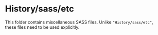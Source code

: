 # History/sass/etc

This folder contains miscellaneous SASS files. Unlike `"History/sass/etc"`, these files
need to be used explicitly.
